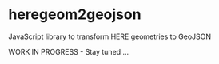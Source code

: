 # heregeom2geojson
JavaScript library to transform HERE geometries to GeoJSON

WORK IN PROGRESS - Stay tuned ...

